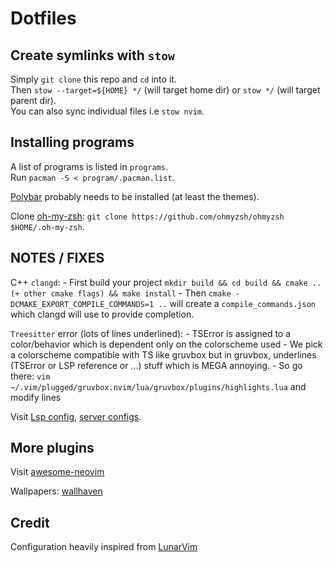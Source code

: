 # Dotfiles
## Create symlinks with `stow`
Simply `git clone` this repo and `cd` into it.<br/>
Then `stow --target=${HOME} */` (will target home dir) or `stow */` (will target parent dir).<br/>
You can also sync individual files i.e `stow nvim`.<br/>

## Installing programs
A list of programs is listed in `programs`.<br/>
Run `pacman -S < program/.pacman.list`.

[Polybar](https://github.com/polybar/polybar) probably needs to be installed (at least the themes).

Clone [oh-my-zsh](https://github.com/ohmyzsh/ohmyzsh): `git clone https://github.com/ohmyzsh/ohmyzsh $HOME/.oh-my-zsh`.

## NOTES / FIXES
C++ `clangd`:
    - First build your project `mkdir build && cd build && cmake .. (+ other cmake flags) && make install`
    - Then `cmake -DCMAKE_EXPORT_COMPILE_COMMANDS=1 ..` will create a `compile_commands.json` which clangd will use to provide completion.

`Treesitter` error (lots of lines underlined):
    - TSError is assigned to a color/behavior which is dependent only on the colorscheme used
    - We pick a colorscheme compatible with TS like gruvbox but in gruvbox, underlines (TSError or LSP reference or ...) stuff which is MEGA annoying.
    - So go there: `vim ~/.vim/plugged/gruvbox.nvim/lua/gruvbox/plugins/highlights.lua` and modify lines

Visit [Lsp config](https://github.com/neovim/nvim-lspconfig), [server configs](https://github.com/neovim/nvim-lspconfig/blob/master/doc/server_configurations.md).

## More plugins
Visit [awesome-neovim]("https://github.com/rockerBOO/awesome-neovim")

Wallpapers: [wallhaven](https://wallhaven.cc/)

## Credit
Configuration heavily inspired from [LunarVim](https://github.com/LunarVim/LunarVim)

